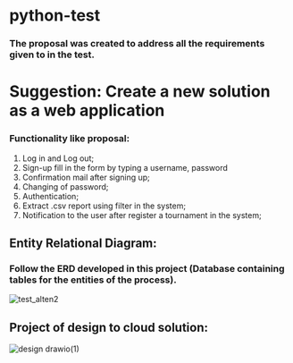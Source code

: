 # python-test
### The proposal was created to address all the requirements given to in the test.
# Suggestion: Create a new solution as a web application
### Functionality like proposal:
1. Log in and Log out;
2. Sign-up fill in the form by typing a username, password
3. Confirmation mail after signing up;
4. Changing of password;
5. Authentication;
6. Extract .csv report using filter in the system;
7. Notification to the user after register a tournament in the system;

## Entity Relational Diagram:
### Follow the ERD developed in this project (Database containing tables for the entities of the process).
![test_alten2](https://user-images.githubusercontent.com/67196397/186276478-4085db3c-5d10-4759-b48f-5902d37f65b3.png)

## Project of design to cloud solution:
![design drawio(1)](https://user-images.githubusercontent.com/67196397/186734917-09c8bc4d-5912-44b0-bf3e-2b01c0e01329.png)
